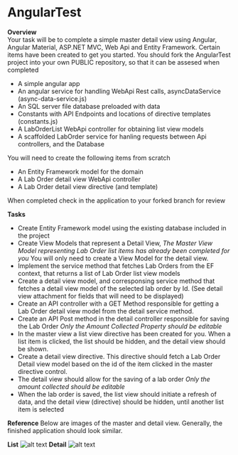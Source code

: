 # AngularTest

**Overview**  
Your task will be to complete a simple master detail view using Angular, Angular Material, ASP.NET MVC, Web Api and Entity Framework. Certain items have been created to get you started. You should fork the AngularTest project into your own PUBLIC repository, so that it can be assesed when completed  
* A simple angular app
* An angular service for handling WebApi Rest calls, asyncDataService (async-data-service.js)
* An SQL server file database preloaded with data
* Constants with API Endpoints and locations of directive templates (constants.js)
* A LabOrderList WebApi controller for obtaining list view models
* A scaffolded LabOrder service for hanling requests between Api controllers, and the Database  

You will need to create the following items from scratch
* An Entity Framework model for the domain
* A Lab Order detail view WebApi controller
* A Lab Order detail view directive (and template)

When completed check in the application to your forked branch for review

**Tasks**  
* Create Entity Framework model using the existing database included in the project
* Create View Models that represent a Detail View, *The Master View Model representing Lab Order list items has already been completed for you* You will only need to create a View Model for the detail view.
* Implement the service method that fetches Lab Orders from the EF context, that returns a list of Lab Order list view models
* Create a detail view model, and corresponsing service method that fetches a detail view model of the selected lab order by Id. (See detail view attachment for fields that will need to be displayed)
* Create an API controller with a GET Method responsible for getting a Lab Order detail view model from the detail service method.
* Create an API Post method in the detail controller responsible for saving the Lab Order *Only the Amount Collected Property should be editable*
* In the master view a list view directive has been created for you. When a list item is clicked, the list should be hidden, and the detail view should be shown.
* Create a detail view directive. This directive should fetch a Lab Order Detail view model based on the id of the item clicked in the master directive control.
* The detail view should allow for the saving of a lab order *Only the amount collected should be editable*
* When the lab order is saved, the list view should initiate a refresh of data, and the detail view (directive) should be hidden, until another list item is selected

**Reference**
Below are images of the master and detail view. Generally, the finished application should look similar.

**List**
![alt text](https://raw.githubusercontent.com/cjsmcginn/AngularTest/master/AngularTest/Content/images/List.png)
**Detail**
![alt text](https://raw.githubusercontent.com/cjsmcginn/AngularTest/master/AngularTest/Content/images/detail.png)
